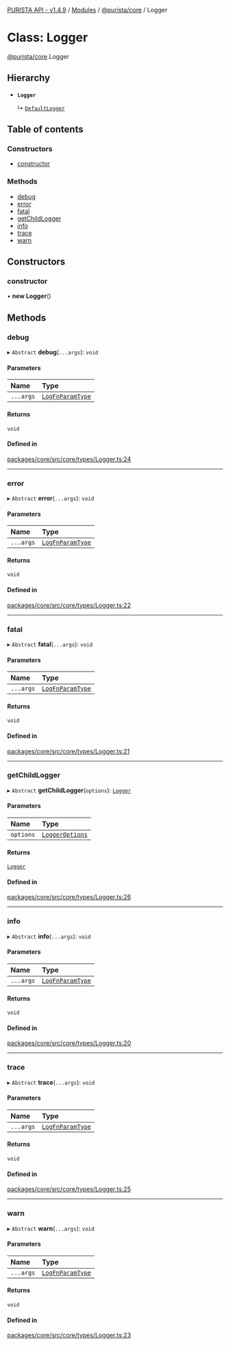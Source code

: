 [PURISTA API - v1.4.9](../README.md) / [Modules](../modules.md) / [@purista/core](../modules/purista_core.md) / Logger

# Class: Logger

[@purista/core](../modules/purista_core.md).Logger

## Hierarchy

- **`Logger`**

  ↳ [`DefaultLogger`](purista_core.DefaultLogger.md)

## Table of contents

### Constructors

- [constructor](purista_core.Logger.md#constructor)

### Methods

- [debug](purista_core.Logger.md#debug)
- [error](purista_core.Logger.md#error)
- [fatal](purista_core.Logger.md#fatal)
- [getChildLogger](purista_core.Logger.md#getchildlogger)
- [info](purista_core.Logger.md#info)
- [trace](purista_core.Logger.md#trace)
- [warn](purista_core.Logger.md#warn)

## Constructors

### constructor

• **new Logger**()

## Methods

### debug

▸ `Abstract` **debug**(`...args`): `void`

#### Parameters

| Name | Type |
| :------ | :------ |
| `...args` | [`LogFnParamType`](../modules/purista_core.md#logfnparamtype) |

#### Returns

`void`

#### Defined in

[packages/core/src/core/types/Logger.ts:24](https://github.com/sebastianwessel/purista/blob/dde9cc6/packages/core/src/core/types/Logger.ts#L24)

___

### error

▸ `Abstract` **error**(`...args`): `void`

#### Parameters

| Name | Type |
| :------ | :------ |
| `...args` | [`LogFnParamType`](../modules/purista_core.md#logfnparamtype) |

#### Returns

`void`

#### Defined in

[packages/core/src/core/types/Logger.ts:22](https://github.com/sebastianwessel/purista/blob/dde9cc6/packages/core/src/core/types/Logger.ts#L22)

___

### fatal

▸ `Abstract` **fatal**(`...args`): `void`

#### Parameters

| Name | Type |
| :------ | :------ |
| `...args` | [`LogFnParamType`](../modules/purista_core.md#logfnparamtype) |

#### Returns

`void`

#### Defined in

[packages/core/src/core/types/Logger.ts:21](https://github.com/sebastianwessel/purista/blob/dde9cc6/packages/core/src/core/types/Logger.ts#L21)

___

### getChildLogger

▸ `Abstract` **getChildLogger**(`options`): [`Logger`](purista_core.Logger.md)

#### Parameters

| Name | Type |
| :------ | :------ |
| `options` | [`LoggerOptions`](../modules/purista_core.md#loggeroptions) |

#### Returns

[`Logger`](purista_core.Logger.md)

#### Defined in

[packages/core/src/core/types/Logger.ts:26](https://github.com/sebastianwessel/purista/blob/dde9cc6/packages/core/src/core/types/Logger.ts#L26)

___

### info

▸ `Abstract` **info**(`...args`): `void`

#### Parameters

| Name | Type |
| :------ | :------ |
| `...args` | [`LogFnParamType`](../modules/purista_core.md#logfnparamtype) |

#### Returns

`void`

#### Defined in

[packages/core/src/core/types/Logger.ts:20](https://github.com/sebastianwessel/purista/blob/dde9cc6/packages/core/src/core/types/Logger.ts#L20)

___

### trace

▸ `Abstract` **trace**(`...args`): `void`

#### Parameters

| Name | Type |
| :------ | :------ |
| `...args` | [`LogFnParamType`](../modules/purista_core.md#logfnparamtype) |

#### Returns

`void`

#### Defined in

[packages/core/src/core/types/Logger.ts:25](https://github.com/sebastianwessel/purista/blob/dde9cc6/packages/core/src/core/types/Logger.ts#L25)

___

### warn

▸ `Abstract` **warn**(`...args`): `void`

#### Parameters

| Name | Type |
| :------ | :------ |
| `...args` | [`LogFnParamType`](../modules/purista_core.md#logfnparamtype) |

#### Returns

`void`

#### Defined in

[packages/core/src/core/types/Logger.ts:23](https://github.com/sebastianwessel/purista/blob/dde9cc6/packages/core/src/core/types/Logger.ts#L23)
